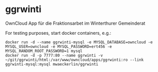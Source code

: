 # ggrwinti
OwnCloud App für die Fraktionsarbet im Winterthurer Gemeinderat

For testing purposes, start docker containers, e.g.:

    docker run -d --name ggrwinti-mysql -e MYSQL_DATABASE=owncloud -e MYSQL_USER=owncloud -e MYSQL_PASSWORD=ert456 -e MYSQL_RANDOM_ROOT_PASSWORD=1 mysql
    docker run -d -p 7777:80 --name ggrwinti -v ~/git/ggrwinti/html:/var/www/owncloud/apps/ggrwinti:ro --link ggrwinti-mysql:mysql mwaeckerlin/ggrwinti
    